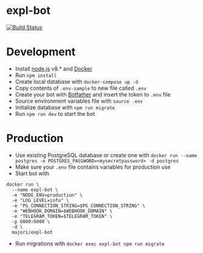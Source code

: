 # expl-bot

[![Build Status](https://travis-ci.org/majori/expl-bot.svg?branch=development)](https://travis-ci.org/majori/expl-bot)

# Development
- Install [node.js](https://nodejs.org/en/) v8.* and [Docker](https://www.docker.com/community-edition)
- Run `npm install`
- Create local database with `docker-compose up -d`
- Copy contents of `.env-sample` to new file called `.env`
- Create your bot with [Botfather](https://telegram.me/botfather) and insert the token to `.env` file
- Source environment variables file with `source .env`
- Initialize database with `npm run migrate`
- Run `npm run dev` to start the bot

# Production
- Use existing PostgreSQL database or create one with `docker run --name postgres -e POSTGRES_PASSWORD=<mysecretpassword> -d postgres`
- Make sure your `.env` file contains variables for production use
- Start bot with
```
docker run \
  --name expl-bot \
  -e "NODE_ENV=production" \
  -e "LOG_LEVEL=info" \
  -e "PG_CONNECTION_STRING=$PG_CONNECTION_STRING" \
  -e "WEBHOOK_DOMAIN=$WEBHOOK_DOMAIN" \
  -e "TELEGRAM_TOKEN=$TELEGRAM_TOKEN" \
  -p 6000:6000 \
  -d \
  majori/expl-bot
```
- Run migrations with `docker exec expl-bot npm run migrate`
